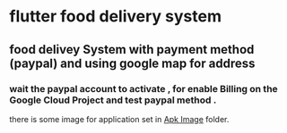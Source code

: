# flutter food delivery system
## food delivey System with payment method (paypal) and using google map for address 
### wait the paypal account to activate , for enable Billing on the Google Cloud Project and test paypal method .
there is some image for application set in [Apk Image](https://github.com/khaledsawan/Hungry-/tree/main/Apk%20image) folder.

